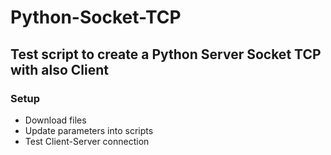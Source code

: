 ﻿# Python-Socket-TCP
## Test script to create a Python Server Socket TCP with also Client

### Setup

- Download files
- Update parameters into scripts
- Test Client-Server connection
